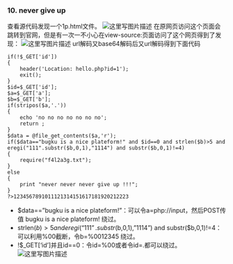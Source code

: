 ### 10. never give up

查看源代码发现一个1p.html文件。 
![这里写图片描述](http://img.blog.csdn.net/20170815170637406?watermark/2/text/aHR0cDovL2Jsb2cuY3Nkbi5uZXQvU2Fua3kwdQ==/font/5a6L5L2T/fontsize/400/fill/I0JBQkFCMA==/dissolve/70/gravity/SouthEast) 
在原网页访问这个页面会跳转到官网，但是有一次一不小心在view-source:页面访问了这个网页得到了发现： 
![这里写图片描述](http://img.blog.csdn.net/20170815170857780?watermark/2/text/aHR0cDovL2Jsb2cuY3Nkbi5uZXQvU2Fua3kwdQ==/font/5a6L5L2T/fontsize/400/fill/I0JBQkFCMA==/dissolve/70/gravity/SouthEast)
url解码又base64解码后又url解码得到下面代码

```
if(!$_GET['id'])
{
    header('Location: hello.php?id=1');
    exit();
}
$id=$_GET['id'];
$a=$_GET['a'];
$b=$_GET['b'];
if(stripos($a,'.'))
{
    echo 'no no no no no no no';
    return ;
}
$data = @file_get_contents($a,'r');
if($data=="bugku is a nice plateform!" and $id==0 and strlen($b)>5 and eregi("111".substr($b,0,1),"1114") and substr($b,0,1)!=4)
{
    require("f4l2a3g.txt");
}
else
{
    print "never never never give up !!!";
}
?>1234567891011121314151617181920212223
```

- $data==”bugku is a nice plateform!”：可以令a=php://input，然后POST传值 bugku is a nice plateform! 绕过。
- strlen($b)>5 and eregi(“111”.substr($b,0,1),”1114”) and substr($b,0,1)!=4：可以利用%00截断，令b=%0012345 绕过。
- !$_GET[‘id’]并且id==0：令id=%00或者令id=.都可以绕过。 
  ![这里写图片描述](http://img.blog.csdn.net/20170815171830756?watermark/2/text/aHR0cDovL2Jsb2cuY3Nkbi5uZXQvU2Fua3kwdQ==/font/5a6L5L2T/fontsize/400/fill/I0JBQkFCMA==/dissolve/70/gravity/SouthEast)